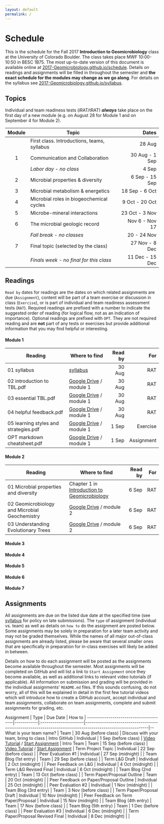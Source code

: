 ```yaml
---
layout: default
permalink: /
---
```


# Schedule

This is the schedule for the Fall 2017 **Introduction to Geomicrobiology** class at the University of Colorado Boulder. The class takes place MWF 10:00-10:50 in BESC 1B75. The most up-to-date version of this document is available online at [2017-Geomicrobiology.github.io/schedule](https://2017-Geomicrobiology.github.io/schedule). Details on readings and assignments will be filled in throughout the semester and **the exact schedule for the modules may change as we go along**. For details on the syllabus see [2017-Geomicrobiology.github.io/syllabus](https://2017-Geomicrobiology.github.io/syllabus).

## Topics

Individual and team readiness tests (iRAT/tRAT) ***always*** take place on the first day of a new module (e.g. on August 28 for Module 1 and on September 4 for Module 2).

| Module | Topic                                       |           Dates |
|:------:|---------------------------------------------|----------------:|
|        | First class. Introductions, teams, syllabus |          28 Aug |
|   1    | Communication and Collaboration             |  30 Aug - 1 Sep |
|        | *Labor day - no class*                      |           4 Sep |
|   2    | Microbial properties & diversity            |  6 Sep - 15 Sep |
|   3    | Microbial metabolism & energetics           |  18 Sep - 6 Oct |
|   4    | Microbial roles in biogeochemical cycles    |  9 Oct - 20 Oct |
|   5    | Microbe-mineral interactions                |  23 Oct - 3 Nov |
|   6    | The microbial geologic record               |  Nov 6 - Nov 17 |
|        | *Fall break - no classes*                   |     20 - 24 Nov |
|   7    | Final topic (selected by the class)         |  27 Nov - 8 Dec |
|        | *Finals week - no final for this class*     | 11 Dec - 15 Dec |


## Readings

`Read by` dates for readings are the dates on which related assignments are due (`Assignment`), content will be part of a team exercise or discussion in class (`Exercise`), or is part of individual and team readiness assessment tests (`RAT`). Required readings are prefixed with a number to indicate the suggested order of reading (for logical flow, not as an indication of importance). Optional readings are prefixed with `OPT`. They are not required reading and are **not** part of any tests or exercises but provide additional information that you may find helpful or interesting.

#### Module 1

| Reading                               | Where to find                                               | Read by |        For |
|---------------------------------------|-------------------------------------------------------------|--------:|-----------:|
| 01 syllabus                           | [syllabus](https://2017-Geomicrobiology.github.io/syllabus) |  30 Aug |        RAT |
| 02 introduction to TBL.pdf            | [Google Drive](https://goo.gl/QePQxE) / module 1            |  30 Aug |        RAT |
| 03 essential TBL.pdf                  | [Google Drive](https://goo.gl/QePQxE) / module 1            |  30 Aug |        RAT |
| 04 helpful feedback.pdf               | [Google Drive](https://goo.gl/QePQxE) / module 1            |  30 Aug |        RAT |
| 05 learning styles and strategies.pdf | [Google Drive](https://goo.gl/QePQxE) / module 1            |   1 Sep |   Exercise |
| OPT markdown cheatsheet.pdf           | [Google Drive](https://goo.gl/QePQxE) / module 1            |   1 Sep | Assignment |

#### Module 2

| Reading                                       | Where to find                                                         | Read by | For |
|-----------------------------------------------|-----------------------------------------------------------------------|--------:|----:|
| 01 Microbial properties and diversity         | Chapter 1 in [Introduction to Geomicrobiology](https://goo.gl/NGy9Ew) |   6 Sep | RAT |
| 02 Geomicrobiology and Microbial Geochemistry | [Google Drive](https://goo.gl/QePQxE) / module 2                      |   6 Sep | RAT |
| 03 Understanding Evolutionary Trees           | [Google Drive](https://goo.gl/QePQxE) / module 2                      |   6 Sep | RAT |



#### Module 3

#### Module 4

#### Module 5

#### Module 6

#### Module 7

## Assignments

All assignments are due on the listed due date at the specified time (see [syllabus](https://2017-Geomicrobiology.github.io/syllabus) for policy on late submissions). The `type` of assignment (individual vs. team) as well as details on `how to` do the assignment are posted below. Some assignments may be solely in preparation for a later team activity and may not be graded themselves. While the names of all major out-of-class assignments are already listed, please be aware that several smaller ones that are specifically in preparation for in-class exercises will likely be added in between.

Details on how to do each assignment will be posted as the assignments become available throughout the semester. Most assignments will be completed on GitHub and will list a link to `Start Assignment` once they become available, as well as additional links to relevant video tutorials (if applicable). All information on submission and grading will be provided in the individual assignments' `README.md` files. If this sounds confusing, do not worry, all of this will be explained in detail in the first few tutorial videos which will introduce how to create a GitHub account, accept individual and team assignments, collaborate on team assignments, complete and submit assignments for grading, etc.


Assignment                              | Type       | Due Date              | How to                                                                                                       |
----------------------------------------|------------|:----------------------|--------------------------------------------------------------------------------------------------------------|--
What is your team name?                 | Team       | 30 Aug (before class) | Discuss with your team, bring to class                                                                       |
Intro GitHub                            | Individual | 1 Sep (before class)  | [Video Tutorial](https://youtu.be/bRkpm1LTpkY) / [Start Assignment](https://classroom.github.com/a/kpaay7tA) |
Intro Team                              | Team       | 15 Sep (before class) | [Video Tutorial](https://youtu.be/k2NjjQxFEuA) / [Start Assignment](https://classroom.github.com/g/HU7hhIog) |
Term Project Topic                      | Individual | 22 Sep (before class) |                                                                                                              |
Peer Evaluation #1                      | Individual | 27 Sep (midnight)     |                                                                                                              |
Team Blog (1st entry)                   | Team       | 29 Sep (before class) |                                                                                                              |
Term L&G Draft                          | Individual | 2 Oct (midnight)      |                                                                                                              |
Peer Feedback on L&G                    | Individual | 4 Oct (midnight)      |                                                                                                              |
Term L&G Revised Final                  | Individual | 6 Oct (midnight)      |                                                                                                              |
Team Blog (2nd entry)                   | Team       | 13 Oct (before class) |                                                                                                              |
Term Paper/Proposal Outline             | Team       | 20 Oct (midnight)     |                                                                                                              |
Peer Feedback on Paper/Proposal Outline | Individual | 25 Oct (midnight)     |                                                                                                              |
Peer Evaluation #2                      | Individual | 1 Nov (midnight)      |                                                                                                              |
Team Blog (3rd entry)                   | Team       | 3 Nov (before class)  |                                                                                                              |
Term Paper/Proposal Draft               | Individual | 10 Nov (midnight)     |                                                                                                              |
Peer Feedback on Term Paper/Proposal    | Individual | 15 Nov (midnight)     |                                                                                                              |
Team Blog (4th entry)                   | Team       | 17 Nov (before class) |                                                                                                              |
Team Blog (5th entry)                   | Team       | 1 Dec (before class)  |                                                                                                              |
Peer Evaluation #3                      | Individual | 6 Dec (midnight)      |                                                                                                              |
Term Paper/Proposal Revised Final       | Individual | 8 Dec (midnight)      |                                                                                                              |
